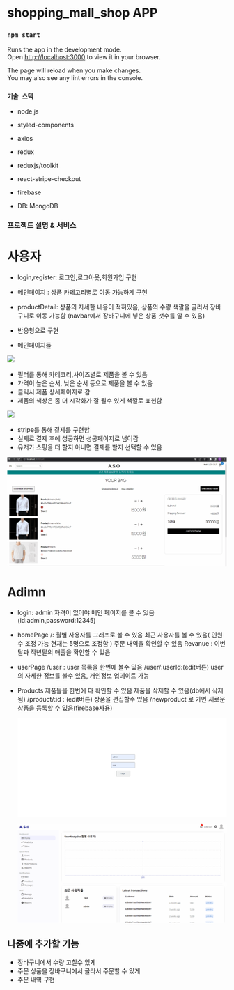 # shopping_mall_shop APP


### `npm start`

Runs the app in the development mode.\
Open [http://localhost:3000](http://localhost:3000) to view it in your browser.

The page will reload when you make changes.\
You may also see any lint errors in the console.

### `기술 스택`

- node.js
- styled-components
- axios
- redux
- reduxjs/toolkit
- react-stripe-checkout
- firebase

- DB: MongoDB

### 프로젝트 설명 & 서비스

# 사용자

- login,register: 로그인,로그아웃,회원가입 구현
- 메인페이지 : 상품 카테고리별로 이동 가능하게 구현
- productDetail: 상품의 자세한 내용이 적혀있음, 상품의 수량 색깔을
  골라서 장바구니로 이동 가능함
  (navbar에서 장바구니에 넣은 상품 갯수를 알 수 있음)
- 반응형으로 구현

- 메인페이지들


![](shoppingMall_mainpage.gif)

- 필터를 통해 카테코리,사이즈별로 제품을 볼 수 있음 
- 가격이 높은 순서, 낮은 순서  등으로 제품을 볼 수 있음
- 클릭시 제품 상세페이지로 감
- 제품의 색상은 좀 더 시각화가 잘 될수 있게 색깔로 표현함 

![](shoppingMall_fillter.gif)

 - stripe를 통해 결제를 구현함 
 - 실제로 결제 후에 성공하면 성공페이지로 넘어감
 - 유저가 쇼핑을 더 할지 아니면 결제를 할지 선택할 수 있음

![](shoppingMall_order.gif)


# Adimn

- login: admin 자격이 있어야 메인 페이지를 볼 수 있음(id:admin,password:12345)

- homePage
  /: 월별 사용자를 그래프로 볼 수 있음
  최근 사용자를 볼 수 있음( 인원수 조정 가능 현재는 5명으로 조정함 )
  주문 내역을 확인할 수 있음
  Revanue : 이번달과 작년달의 매출을 확인할 수 있음

- userPage
  /user : user 목록을 한번에 볼수 있음
  /user/:userId:(edit버튼) user의 자세한 정보를 볼수 있음, 개인정보 업데이트 가능

- Products
  제품들을 한번에 다 확인할 수 있음
  제품을 삭제할 수 있음(db에서 삭제됨)
  /product/:id : (edit버튼) 상품을 편집할수 있음
  /newproduct 로 가면 새로운 상품을 등록할 수 있음(firebase사용)
  
  ![](admin-product.gif)
  
  
  ![](adminPage-user.gif)

## 나중에 추가할 기능

- 장바구니에서 수량 고칠수 있게
- 주문 상품을 장바구니에서 골라서 주문할 수 있게
- 주문 내역 구현
